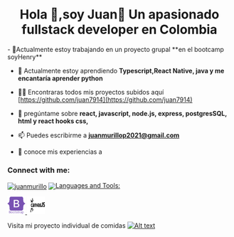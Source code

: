 <h1 align="center">Hola 👋,soy Juan🚀 Un apasionado fullstack developer en Colombia</h1> 
- 🔭Actualmente estoy trabajando en un proyecto grupal **en el bootcamp soyHenry**

- 🌱 Actualmente estoy aprendiendo **Typescript,React Native, java y me encantaría aprender python**

- 👨‍💻 Encontraras todos mis proyectos subidos aquí [https://github.com/juan7914](https://github.com/juan7914)

- 💬 pregúntame sobre **react, javascript, node.js, express, postgresSQL, html y react hooks css,**

- 📫 Puedes escribirme a **juanmurillop2021@gmail.com**

- 📄 conoce mis experiencias a

<h3 align="left">Connect with me:</h3>
<p align="left">
<a href="https://dev.to/juan7914" target="blank"><img align="center" src="https://raw.githubusercontent.com/rahuldkjain/github-profile-readme-generator/master/src/images/icons/Social/devto.svg" alt="juanmurillo" height="30" width="40" /></a>
<a href="https://linkedin.com/in/https://https://www.linkedin.com/in/juanmurillop/" target="blank"><img align="center" src="https://raw.githubusercontent.com/rahuldkjain/github-profile-r /></a></p>
  
<h3 align="left">Languages and Tools:</h3>
<p align="left"> <a href="https://getbootstrap.com" target="_blank" rel="noreferrer"> <img src="https://raw.githubusercontent.com/devicons/devicon/master/icons/bootstrap/bootstrap-plain-wordmark.svg" alt="bootstrap" width="40" height="40"/> </a> <a href="https://canvasjs.com" target="_blank" rel="noreferrer"> <img src="https://raw.githubusercontent.com/Hardik0307/Hardik0307/master/assets/canvasjs-charts.svg" alt="canvasjs" width="40" height="40"/> </a> 
  
  
Visita mi proyecto individual de comidas [![Alt text](https://img.youtube.com/vi/8D6DWZxRYMU/0.jpg)](https://www.youtube.com/watch?v=8D6DWZxRYMU)    
  


